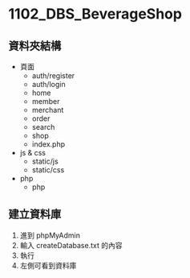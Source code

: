 # 1102_DBS_BeverageShop

## 資料夾結構
- 頁面
  - auth/register
  - auth/login
  - home
  - member
  - merchant
  - order
  - search
  - shop
  - index.php
- js & css
  - static/js
  - static/css
- php
  - php

## 建立資料庫
1. 進到 phpMyAdmin
2. 輸入 createDatabase.txt 的內容
3. 執行
4. 左側可看到資料庫
